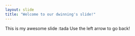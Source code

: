 ```yaml
---
layout: slide
title: "Welcome to our dwinning's slide!"
---
```

This is my awesome slide :tada
Use the left arrow to go back!
